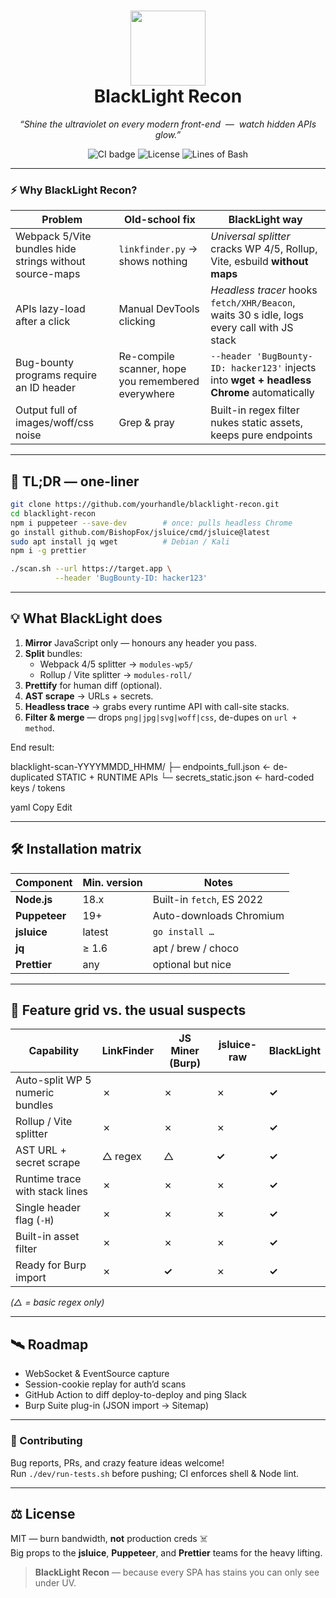 <!-- =========================  BLACKLIGHT RECON  ========================= -->

<h1 align="center">
  <img src="https://raw.githubusercontent.com/yourhandle/blacklight-recon/main/.assets/logo.svg" width="120"/><br/>
  <strong>BlackLight Recon</strong>
</h1>
<p align="center">
  <em>“Shine the ultraviolet on every modern front-end &nbsp;—&nbsp; watch hidden APIs glow.”</em>
</p>

<p align="center">
  <img alt="CI badge" src="https://img.shields.io/github/actions/workflow/status/yourhandle/blacklight-recon/ci.yml?style=for-the-badge">
  <img alt="License" src="https://img.shields.io/github/license/yourhandle/blacklight-recon?style=for-the-badge">
  <img alt="Lines of Bash" src="https://img.shields.io/badge/bash-~250 loc-4EAA25?style=for-the-badge">
</p>

---

### ⚡  Why BlackLight Recon?

| Problem | Old-school fix | **BlackLight** way |
|---------|----------------|--------------------|
| Webpack 5/Vite bundles hide strings without source-maps | `linkfinder.py` → shows nothing | *Universal splitter* cracks WP 4/5, Rollup, Vite, esbuild **without maps** |
| APIs lazy-load after a click | Manual DevTools clicking | *Headless tracer* hooks `fetch/XHR/Beacon`, waits 30 s idle, logs every call with JS stack |
| Bug-bounty programs require an ID header | Re-compile scanner, hope you remembered everywhere | `--header 'BugBounty-ID: hacker123'` injects into **wget + headless Chrome** automatically |
| Output full of images/woff/css noise | Grep & pray | Built-in regex filter nukes static assets, keeps pure endpoints |

---

## 🚀  TL;DR — one-liner

```bash
git clone https://github.com/yourhandle/blacklight-recon.git
cd blacklight-recon
npm i puppeteer --save-dev        # once: pulls headless Chrome
go install github.com/BishopFox/jsluice/cmd/jsluice@latest
sudo apt install jq wget          # Debian / Kali
npm i -g prettier

./scan.sh --url https://target.app \
          --header 'BugBounty-ID: hacker123'
```
---

## 💡  What BlackLight does

1. **Mirror** JavaScript only — honours any header you pass.  
2. **Split** bundles:  
   * Webpack 4/5 splitter → `modules-wp5/`  
   * Rollup / Vite splitter → `modules-roll/`  
3. **Prettify** for human diff (optional).  
4. **AST scrape** → URLs + secrets.  
5. **Headless trace** → grabs every runtime API with call-site stacks.  
6. **Filter & merge** — drops `png|jpg|svg|woff|css`, de-dupes on `url + method`.  

End result:  

blacklight-scan-YYYYMMDD_HHMM/ ├─ endpoints_full.json ← de-duplicated STATIC + RUNTIME APIs └─ secrets_static.json ← hard-coded keys / tokens

yaml
Copy
Edit

---

## 🛠️  Installation matrix

| Component | Min. version | Notes |
|-----------|--------------|-------|
| **Node.js** | 18.x | Built-in `fetch`, ES 2022 |
| **Puppeteer** | 19+ | Auto-downloads Chromium |
| **jsluice** | latest | `go install …` |
| **jq** | ≥ 1.6 | apt / brew / choco |
| **Prettier** | any | optional but nice |

---

## 👾  Feature grid vs. the usual suspects

| Capability | LinkFinder | JS Miner (Burp) | jsluice-raw | **BlackLight** |
|------------|------------|-----------------|-------------|----------------|
| Auto-split WP 5 numeric bundles | ✗ | ✗ | ✗ | **✓** |
| Rollup / Vite splitter | ✗ | ✗ | ✗ | **✓** |
| AST URL + secret scrape | △ regex | △ | **✓** | **✓** |
| Runtime trace with stack lines | ✗ | ✗ | ✗ | **✓** |
| Single header flag (`-H`) | ✗ | ✗ | ✗ | **✓** |
| Built-in asset filter | ✗ | ✗ | ✗ | **✓** |
| Ready for Burp import | ✗ | **✓** | ✗ | **✓** |

*(△ = basic regex only)*

---

## 🛰️  Roadmap

* WebSocket & EventSource capture  
* Session-cookie replay for auth’d scans  
* GitHub Action to diff deploy-to-deploy and ping Slack  
* Burp Suite plug-in (JSON import → Sitemap)

---

### 🤝  Contributing

Bug reports, PRs, and crazy feature ideas welcome!  
Run `./dev/run-tests.sh` before pushing; CI enforces shell & Node lint.

---

## ⚖️  License

MIT — burn bandwidth, **not** production creds ☠️  
Big props to the **jsluice**, **Puppeteer**, and **Prettier** teams for the heavy lifting.

> **BlackLight Recon** — because every SPA has stains you can only see under UV.
